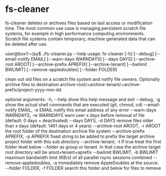 fs-cleaner
==========

fs-cleaner deletes or archives files based on last access or modification time. The most common use case is managing persistent scratch file systems, for example in high performance computing environments. Scratch file systems contain temporary, machine generated data that can be deleted after use. 



   user@box1:~/py$ ./fs-cleaner.py --help
   usage: fs-cleaner [-h] [--debug] [--email-notify EMAIL] [--warn-days WARNDAYS]
                  [--days DAYS] [--archive-root AROOT]
                  [--archive-prefix APREFIX] [--archive-tenant]
                  [--bwlimit BWLIMIT] [--remove-appledoubles]
                  [--folder FOLDER]

   clean out old files on a scratch file system and notify file owners.
   Optionally archive files to destination archive-root/+archive-tenant/+archive-
   prefix/project-yyyy-mm-dd

   optional arguments:
   -h, --help            show this help message and exit
   --debug, -g           show the actual shell commands that are executed (git,
                         chmod, cd)
   --email-notify EMAIL, -e EMAIL
                         notify this email address of any error
   --warn-days WARNDAYS, -w WARNDAYS
                         warn user x days before removal of file (default: 0
                         days = deactivated)
   --days DAYS, -d DAYS  remove files older than x days (default: 1461 days or
                         4 years)
   --archive-root AROOT, -r AROOT
                         the root folder of the destination archive file system
   --archive-prefix APREFIX, -p APREFIX
                         fixed string to be added to prefix the target archive
                         project folder with this sub directory
   --archive-tenant, -t  If true treat the first folder level below --folder as
                         group or tenant. In that case the archive target root
                         directory will be aroot+tenant+aprefix
   --bwlimit BWLIMIT, -b BWLIMIT
                         maximum bandwidth limit (KB/s) of all parallel rsync
                         sessions combined
   --remove-appledoubles, -a
                         immediately remove AppleDoubles at the source.
   --folder FOLDER, -f FOLDER
                        search this folder and below for files to remove


